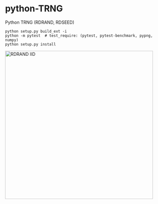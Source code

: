 # python-TRNG
Python TRNG (RDRAND, RDSEED)
```
python setup.py build_ext -i
python -m pytest  # test_require: (pytest, pytest-benchmark, pypng, numpy)
python setup.py install
```
<img src="/assets/test_rdrand_color.png" style="width: 50vw;" alt="RDRAND IID">
